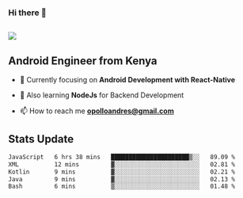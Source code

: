 ### Hi there 👋
<h2 align="left"><img src="https://readme-typing-svg.herokuapp.com?color='blue'&lines=I'm+Andrew+Opollo😊;Welcome+to+my+Github😜"> </h2>

## Android Engineer from Kenya


- 🌱 Currently focusing on **Android Development with React-Native**

- 🔭 Also learning **NodeJs** for Backend Development

- 📫 How to reach me **opolloandres@gmail.com**


## Stats Update
<!--START_SECTION:waka-->

```txt
JavaScript   6 hrs 38 mins   ██████████████████████▒░░   89.09 %
XML          12 mins         ▓░░░░░░░░░░░░░░░░░░░░░░░░   02.81 %
Kotlin       9 mins          ▓░░░░░░░░░░░░░░░░░░░░░░░░   02.21 %
Java         9 mins          ▓░░░░░░░░░░░░░░░░░░░░░░░░   02.13 %
Bash         6 mins          ▒░░░░░░░░░░░░░░░░░░░░░░░░   01.48 %
```

<!--END_SECTION:waka-->


